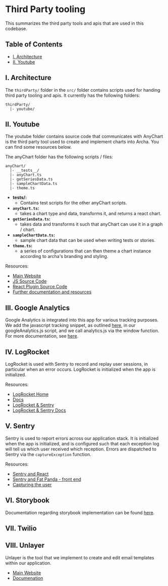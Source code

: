# Third Party tooling

This summarizes the third party tools and apis that are used in this codebase.

## Table of Contents

* [I. Architecture](#i-architecture)
* [II. Youtube](#ii-youtube)

## I. Architecture

The `thirdParty/` folder in the `src/` folder contains scripts used for handing third party
tooling and apis. It currently has the following folders:

```
thirdParty/
  |- youtube/
```

## II. Youtube

The youtube folder contains source code that communicates with 
AnyChart is the third party tool used to create and implement charts into Archa. You can find
some resources below.

The anyChart folder has the following scripts / files:
```
anyChart/
  |- __tests__/ 
  |- anyChart.ts
  |- getSeriesData.ts
  |- sampleChartData.ts
  |- theme.ts
```

* **__tests__/:**
    * Contains test scripts for the other anyChart scripts.
* **`anyChart.ts`:**
    * takes a chart type and data, transforms it, and returns a react chart.
* **`getSeriesData.ts`:**
    * takes data and transforms it such that anyChart can use it in a graph / chart.
* **`sampleChartData.ts`:**
    * sample chart data that can be used when writing tests or stories.
* **`theme.ts`:**
    * a series of configurations that can then theme a chart instance according to archa's
     branding and styling.

Resources:

* [Main Website](https://www.anychart.com)
* [JS Source Code](https://github.com/AnyChart/AnyChart)
* [React Plugin Source Code](https://github.com/AnyChart/AnyChart-React)
* [Further documentation and resources](https://www.anychart.com/products/anychart/docs/)


## III. Google Analytics

Google Analytics is integrated into this app for various tracking purposes. We add the javascript
 tracking snippet, as outlined [here](https://developers.google.com/analytics/devguides/collection/analyticsjs/),
 in our googleAnalytics.js script, and we call analytics.js via the window function. For more 
 documentation, see [here](https://developers.google.com/analytics/devguides/collection/analyticsjs/how-analyticsjs-works).
 
## IV. LogRocket

LogRocket is used with Sentry to record and replay user sessions, in particular when an error 
occurs. LogRocket is initialized when the app is initialized.

Resources:

* [LogRocket Home](https://logrocket.com/)
* [Docs](https://docs.logrocket.com/docs)
* [LogRocket & Sentry](https://blog.logrocket.com/extending-sentry-with-logrocket-52e2f5b67d5a/)
* [LogRocket & Sentry Docs](https://docs.logrocket.com/docs/sentry)

## V. Sentry

Sentry is used to report errors across our application stack. It is initialized when the app is 
initialized, and is configured such that each exception log will tell us which user received 
which reception. Errors are dispatched to Sentry via the `captureException` function.

Resources:

* [Sentry and React](https://docs.sentry.io/platforms/javascript/react/)
* [Sentry and Fat Panda - front end](https://sentry.io/all-campus/fat-panda-frontend-staging/getting-started/javascript-react/)
* [Capturing the user](https://docs.sentry.io/enriching-error-data/context/?platform=browser#capturing-the-user)
 
## VI. Storybook

Documentation regarding storybook implementation can be found
[here](https://bitbucket.org/allcampus/bei-bei/src/master/docs/storybook.md).

## VII. Twilio

## VIII. Unlayer

Unlayer is the tool that we implement to create and edit email templates within our application.

* [Main Website](https://unlayer.com/)
* [Documenation](https://docs.unlayer.com/docs)
